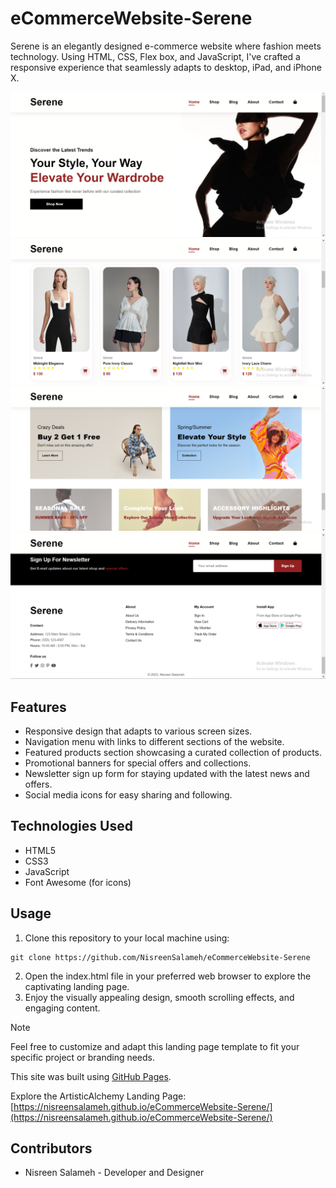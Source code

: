 # eCommerceWebsite-Serene
Serene is an elegantly designed e-commerce website where fashion meets technology. Using HTML, CSS, Flex box, and JavaScript, I've crafted a responsive experience that seamlessly adapts to desktop, iPad, and iPhone X.

![Serene-Home](assets/images/scrnshots/Screenshot-1.png)
![Serene-Products](assets/images/scrnshots/Screenshot-2.png)
![Serene-Banners](assets/images/scrnshots/Screenshot-3.png)
![Serene-Newsletter-Footer](assets/images/scrnshots/Screenshot-4.png)

## Features

- Responsive design that adapts to various screen sizes.
- Navigation menu with links to different sections of the website.
- Featured products section showcasing a curated collection of products.
- Promotional banners for special offers and collections.
- Newsletter sign up form for staying updated with the latest news and offers.
- Social media icons for easy sharing and following.

## Technologies Used
- HTML5
- CSS3
- JavaScript
- Font Awesome (for icons)


## Usage
1. Clone this repository to your local machine using:
```
git clone https://github.com/NisreenSalameh/eCommerceWebsite-Serene
```
2. Open the index.html file in your preferred web browser to explore the captivating landing page.
3. Enjoy the visually appealing design, smooth scrolling effects, and engaging content.

> [!NOTE]
> Feel free to customize and adapt this landing page template to fit your specific project or branding needs.


This site was built using [GitHub Pages](https://pages.github.com/).

Explore the ArtisticAlchemy Landing Page: [https://nisreensalameh.github.io/eCommerceWebsite-Serene/](https://nisreensalameh.github.io/eCommerceWebsite-Serene/)


## Contributors
- Nisreen Salameh - Developer and Designer
